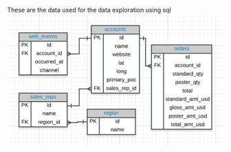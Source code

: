 These are the data used for the data exploration using sql
<img src = "https://github.com/divawanisa/divawanisa.github.io/blob/master/parchandposey/data/tables.png">
